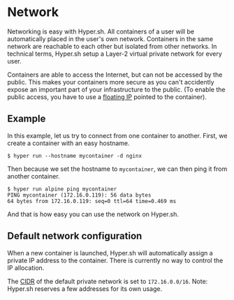 # Network

Networking is easy with Hyper.sh. All containers of a user will be automatically placed in the user's own network. Containers in the same network are reachable to each other but isolated from other networks. In technical terms, Hyper.sh setup a Layer-2 virtual private network for every user.

Containers are able to access the Internet, but can not be accessed by the public. This makes your containers more secure as you can't accidently expose an important part of your infrastructure to the public. (To enable the public access, you have to use a [floating IP](./fip.md) pointed to the container).

## Example

In this example, let us try to connect from one container to another. First, we create a container with an easy hostname.

```
$ hyper run --hostname mycontainer -d nginx
```

Then because we set the hostname to `mycontainer`, we can then ping it from another container.

```
$ hyper run alpine ping mycontainer
PING mycontainer (172.16.0.119): 56 data bytes
64 bytes from 172.16.0.119: seq=0 ttl=64 time=0.469 ms
```

And that is how easy you can use the network on Hyper.sh.

## Default network configuration

When a new container is launched, Hyper.sh will automatically assign a private IP address to the container. There is currently no way to control the IP allocation.

The [CIDR](https://en.wikipedia.org/wiki/Classless_Inter-Domain_Routing) of the default private network is set to `172.16.0.0/16`. Note: Hyper.sh reserves a few addresses for its own usage.
